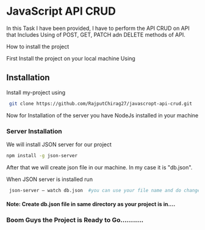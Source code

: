 
# JavaScript API CRUD

In this Task I have been provided, I have to perform the API CRUD on API that Includes Using of POST, GET,  PATCH adn DELETE methods of API.


How to install the project 

First Install the project on your local machine Using


## Installation

Install my-project using 

```bash
 git clone https://github.com/RajputChirag27/javascropt-api-crud.git
```
    

Now for Installation of the server you have NodeJs installed in your machine

### Server Installation

We will install JSON server for our project

```bash
npm install -g json-server  
```

After that we will create json file in our machine. In my case it is "db.json".

When JSON server is installed run

```bash
 json-server — watch db.json  #you can use your file name and do changes accordingly
 ```

 #### Note: Create db.json file in same directory as your project is in....

 ### Boom Guys the Project is Ready to Go...........
